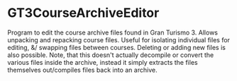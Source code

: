 # GT3CourseArchiveEditor
Program to edit the course archive files found in Gran Turismo 3.
Allows unpacking and repacking course files.
Useful for isolating individual files for editing, &/ swapping files between courses. Deleting or adding new files is also possible.
Note, that this doesn't actually decompile or convert the various files inside the archive, instead it simply extracts the files themselves out/compiles files back into an archive.
